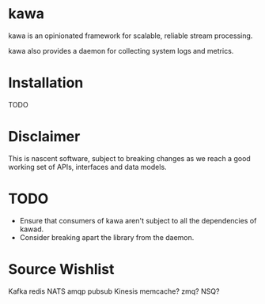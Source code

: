 # kawa

kawa is an opinionated framework for scalable, reliable stream processing.

kawa also provides a daemon for collecting system logs and metrics.

# Installation

TODO

# Disclaimer

This is nascent software, subject to breaking changes as we reach a good
working set of APIs, interfaces and data models.

# TODO

- Ensure that consumers of kawa aren't subject to all the dependencies of kawad.
- Consider breaking apart the library from the daemon.

# Source Wishlist

Kafka
redis
NATS
amqp
pubsub
Kinesis
memcache?
zmq?
NSQ?
